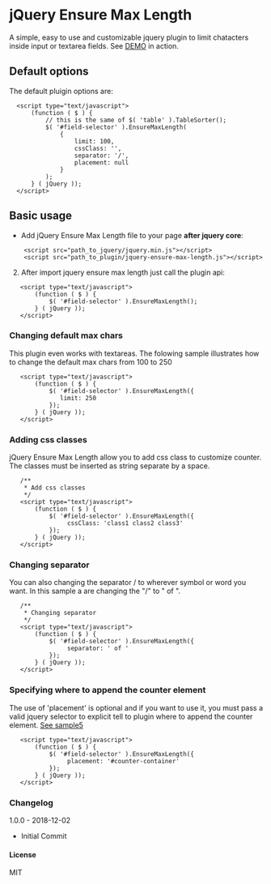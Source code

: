 # jQuery Ensure Max Length
A simple, easy to use and customizable jquery plugin to limit chatacters inside input or textarea fields.
See [DEMO](http://vsilva472.github.io/jquery-ensure-max-length) in action.


 ## Default options
 The default pluigin options are:
  ```
    <script type="text/javascript">
        (function ( $ ) {
            // this is the same of $( 'table' ).TableSorter();
            $( '#field-selector' ).EnsureMaxLength(
                { 
                    limit: 100,
                    cssClass: '',
                    separator: '/',
                    placement: null
                }
            );
        } ( jQuery ));
    </script>
 ```

## Basic usage
* Add jQuery Ensure Max Length file to your page **after jquery core**:
```
    <script src="path_to_jquery/jquery.min.js"></script>
    <script src="path_to_plugin/jquery-ensure-max-length.js"></script>
 ```
2. After import jquery ensure max length just call the plugin api:
 ```
    <script type="text/javascript">
        (function ( $ ) {
            $( '#field-selector' ).EnsureMaxLength();
        } ( jQuery ));
    </script>
 ```
 
### Changing default max chars
This plugin even works with textareas. The folowing sample illustrates how to change the default max chars from 100 to 250
 ```
    <script type="text/javascript">
        (function ( $ ) {
            $( '#field-selector' ).EnsureMaxLength({
		       limit: 250
            });
        } ( jQuery ));
    </script>
 ```
 ### Adding css classes
jQuery Ensure Max Length allow you to add css class to customize counter. The classes must be inserted as string separate by a space.
 ```
    /**
     * Add css classes
     */
    <script type="text/javascript">
        (function ( $ ) {
            $( '#field-selector' ).EnsureMaxLength({
                 cssClass: 'class1 class2 class3'
            });
        } ( jQuery ));
    </script>
 ```
 ### Changing separator
You can also changing the separator / to wherever symbol or word you want. In this sample a are changing the "/" to " of ".
 ```
    /**
     * Changing separator
     */
    <script type="text/javascript">
        (function ( $ ) {
            $( '#field-selector' ).EnsureMaxLength({
                 separator: ' of '
            });
        } ( jQuery ));
    </script>
 ```
 
 ### Specifying where to append the counter element
 The use of 'placement' is optional and if you want to use it, you must pass a valid jquery selector to explicit tell to plugin where to append the counter element. [See sample5](https://vsilva472.github.io/jquery-ensure-max-length/#placement)
 
 ```
    <script type="text/javascript">
        (function ( $ ) {
            $( '#field-selector' ).EnsureMaxLength({
                 placement: '#counter-container'
            });
        } ( jQuery ));
    </script>
 ```
 
 ### Changelog

1.0.0 - 2018-12-02
* Initial Commit
 
 #### License
 MIT